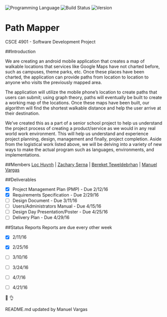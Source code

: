 <!-- using shields.io for status buttons -->
![Programming Language](https://img.shields.io/badge/Language-Java-black.svg)
![Build Status](https://img.shields.io/badge/Build-Documentation-green.svg)
![Version](https://img.shields.io/badge/Version-v0.003-blue.svg)
# Path Mapper
CSCE 4901 - Software Development Project

##Introduction

We are creating an android mobile application that creates a map of walkable locations that services like Google Maps have not charted before, such as campuses, theme parks, etc. Once these places have been charted, the application can provide paths from location to location to anyone who visits the previously mapped area. 

The application will utilize the mobile phone’s location to create paths that users can submit; using graph theory, paths will eventually be built to create a working map of the locations. Once these maps have been built, our algorithm will find the shortest walkable distance and help the user arrive at their destination.

We’ve created this as a part of a senior school project to help us understand the project process of creating a product/service as we would in any real world work environment. This will help us understand and experience project planning, design, management and finally, project completion. Aside from the logistical work listed above, we will be delving into a variety of new ways to make the actual program such as languages, environments, and implementations.


##Members
[Loc Huynh]() | [Zachary Serna]() | [Bereket Teweldebrhan]() | [Manuel Vargas](http://manuelvargas.me/dynamo)

##Deliverables

- [x] Project Management Plan (PMP) - Due 2/12/16
- [x] Requirements Specification - Due 2/29/16
- [ ] Design Document - Due 3/11/16
- [ ] Users/Administrators Manual - Due 4/15/16
- [ ] Design Day Presentation/Poster - Due 4/25/16
- [ ] Delivery Plan - Due 4/29/16

##Status Reports
Reports are due every other week
- [x] 2/11/16
- [x] 2/25/16
- [ ] 3/10/16
- [ ] 3/24/16
- [ ] 4/7/16
- [ ] 4/21/16



:date: :ok_hand:

README.md updated by Manuel Vargas
